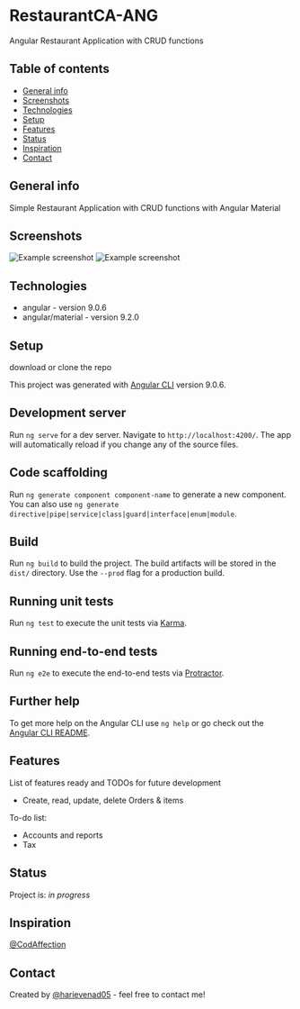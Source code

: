 # RestaurantCA-ANG
Angular Restaurant Application with CRUD functions

## Table of contents
* [General info](#general-info)
* [Screenshots](#screenshots)
* [Technologies](#technologies)
* [Setup](#setup)
* [Features](#features)
* [Status](#status)
* [Inspiration](#inspiration)
* [Contact](#contact)

## General info
Simple Restaurant Application with CRUD functions with Angular Material

## Screenshots
![Example screenshot]('./screenshots/page_01-order.png')
![Example screenshot]('./screenshots/page_02-Item-popup.png')

## Technologies
* angular - version 9.0.6
* angular/material - version 9.2.0

## Setup
download or clone the repo

This project was generated with [Angular CLI](https://github.com/angular/angular-cli) version 9.0.6.

## Development server

Run `ng serve` for a dev server. Navigate to `http://localhost:4200/`. The app will automatically reload if you change any of the source files.

## Code scaffolding

Run `ng generate component component-name` to generate a new component. You can also use `ng generate directive|pipe|service|class|guard|interface|enum|module`.

## Build

Run `ng build` to build the project. The build artifacts will be stored in the `dist/` directory. Use the `--prod` flag for a production build.

## Running unit tests

Run `ng test` to execute the unit tests via [Karma](https://karma-runner.github.io).

## Running end-to-end tests

Run `ng e2e` to execute the end-to-end tests via [Protractor](http://www.protractortest.org/).

## Further help

To get more help on the Angular CLI use `ng help` or go check out the [Angular CLI README](https://github.com/angular/angular-cli/blob/master/README.md).

## Features
List of features ready and TODOs for future development
* Create, read, update, delete Orders & items

To-do list:
* Accounts and reports
* Tax

## Status
Project is: _in progress_

## Inspiration
[@CodAffection](https://github.com/CodAffection)

## Contact
Created by [@harievenad05](https://github.com/harievenad05) - feel free to contact me!
